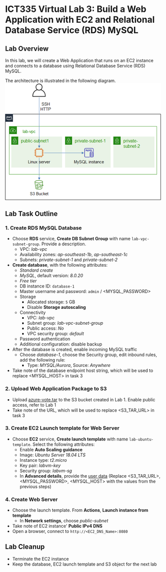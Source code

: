 # ICT335 Virtual Lab 3: Build a Web Application with EC2 and Relational Database Service (RDS) MySQL

## Lab Overview
In this lab, we will create a Web Application that runs on an EC2 instance and connects to a database using Relational Database Service (RDS) MySQL.

The architecture is illustrated in the following diagram.  
![](images/Lab3-Arch.png)

## Lab Task Outline
### 1. Create RDS MySQL Database
- Choose __RDS__ service, __Create DB Subnet Group__ with name `lab-vpc-subnet-group`. Provide a description.
  - VPC: *lab-vpc*
  - Availability zones: *ap-southeast-1b*, *ap-southeast-1c*
  - Subnets: *private-subnet-1* and *private-subnet-2*
- __Create database__, with the following attributes:
  - *Standard create*
  - *MySQL*, default version: *8.0.20*
  - *Free tier*
  - DB instance ID: `database-1`
  - Master username and password: `admin` / <MYSQL_PASSWORD>
  - Storage
    - Allocated storage: `5` GB
    - Disable __Storage autoscaling__
  - Connectivity
    - VPC: *lab-vpc*
    - Subnet group: *lab-vpc-subnet-group*
    - Public access: *No*
    - VPC security group: *default*
  - Password authentication
  - Additional configuration: disable backup
- After the database is created, enable incoming MySQL traffic
  - Choose *database-1*, choose the Security group, edit inbound rules, add the following rule:
    - Type: *MYSQL/Aurora*, Source: *Anywhere*
- Take note of the database endpoint host string, which will be used to replace <MYSQL_HOST> in task 3

### 2. Upload Web Application Package to S3
- Upload [azure-vote.tar](https://github.com/ningweinw/ningweinw.github.io/raw/master/ICT335/scripts/azure-vote.tar) to the S3 bucket created in Lab 1. Enable public access, refer to Lab 1
- Take note of the URL, which will be used to replace <S3_TAR_URL> in task 3

### 3. Create EC2 Launch template for Web Server
- Choose __EC2__ service, __Create launch template__ with name `lab-ubuntu-template`. Select the following attributes:
  - Enable __Auto Scaling guidance__
  - Image: *Ubuntu Server 18.04 LTS*
  - Instance type: *t2.micro*
  - Key pair: *labvm-key*
  - Security group: *labvm-sg*
  - In __Advanced details__, provide the [user data](https://github.com/ningweinw/ningweinw.github.io/raw/master/ICT335/scripts/ec2-userdata.txt) (Replace <S3_TAR_URL>, <MYSQL_PASSWORD>, <MYSQL_HOST> with the values from the previous steps)

### 4. Create Web Server
- Choose the launch template. From __Actions__, __Launch instance from template__
  - In __Network settings__, choose *public-subnet*
- Take note of EC2 instance' __Public IPv4 DNS__
- Open a browser, connect to `http://<EC2_DNS_Name>:8080`

## Lab Cleanup
- Terminate the EC2 instance
- Keep the database, EC2 launch template and S3 object for the next lab
